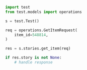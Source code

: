 <!-- Start SDK Example Usage -->
```python
import test
from test.models import operations

s = test.Test()

req = operations.GetItemRequest(
    item_id=548814,
)

res = s.stories.get_item(req)

if res.story is not None:
    # handle response
```
<!-- End SDK Example Usage -->